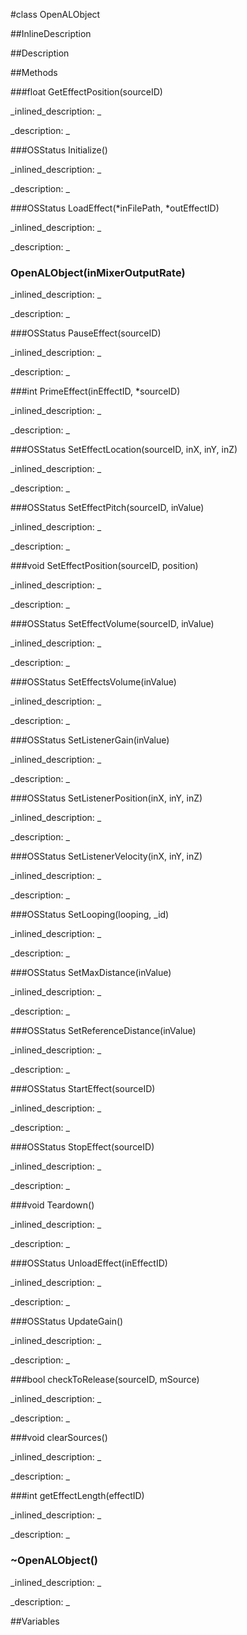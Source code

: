 #class OpenALObject


<!--
_visible: False_
_advanced: False_
_istemplated: False_
-->

##InlineDescription






##Description





##Methods



###float GetEffectPosition(sourceID)

<!--
_syntax: GetEffectPosition(sourceID)_
_name: GetEffectPosition_
_returns: float_
_returns_description: _
_parameters: ALuint sourceID_
_access: public_
_version_started: 0.8.0_
_version_deprecated: _
_summary: _
_constant: False_
_static: False_
_visible: True_
_advanced: False_
-->

_inlined_description: _








_description: _







<!----------------------------------------------------------------------------->

###OSStatus Initialize()

<!--
_syntax: Initialize()_
_name: Initialize_
_returns: OSStatus_
_returns_description: _
_parameters: _
_access: public_
_version_started: 0.8.0_
_version_deprecated: _
_summary: _
_constant: False_
_static: False_
_visible: True_
_advanced: False_
-->

_inlined_description: _








_description: _







<!----------------------------------------------------------------------------->

###OSStatus LoadEffect(*inFilePath, *outEffectID)

<!--
_syntax: LoadEffect(*inFilePath, *outEffectID)_
_name: LoadEffect_
_returns: OSStatus_
_returns_description: _
_parameters: const char *inFilePath, UInt32 *outEffectID_
_access: public_
_version_started: 0.8.0_
_version_deprecated: _
_summary: _
_constant: False_
_static: False_
_visible: True_
_advanced: False_
-->

_inlined_description: _








_description: _







<!----------------------------------------------------------------------------->

### OpenALObject(inMixerOutputRate)

<!--
_syntax: OpenALObject(inMixerOutputRate)_
_name: OpenALObject_
_returns: _
_returns_description: _
_parameters: Float32 inMixerOutputRate_
_access: public_
_version_started: 0.8.0_
_version_deprecated: _
_summary: _
_constant: False_
_static: False_
_visible: True_
_advanced: False_
-->

_inlined_description: _








_description: _







<!----------------------------------------------------------------------------->

###OSStatus PauseEffect(sourceID)

<!--
_syntax: PauseEffect(sourceID)_
_name: PauseEffect_
_returns: OSStatus_
_returns_description: _
_parameters: ALuint sourceID_
_access: public_
_version_started: 0.8.0_
_version_deprecated: _
_summary: _
_constant: False_
_static: False_
_visible: True_
_advanced: False_
-->

_inlined_description: _








_description: _







<!----------------------------------------------------------------------------->

###int PrimeEffect(inEffectID, *sourceID)

<!--
_syntax: PrimeEffect(inEffectID, *sourceID)_
_name: PrimeEffect_
_returns: int_
_returns_description: _
_parameters: UInt32 inEffectID, ALuint *sourceID_
_access: public_
_version_started: 0.8.0_
_version_deprecated: _
_summary: _
_constant: False_
_static: False_
_visible: True_
_advanced: False_
-->

_inlined_description: _








_description: _







<!----------------------------------------------------------------------------->

###OSStatus SetEffectLocation(sourceID, inX, inY, inZ)

<!--
_syntax: SetEffectLocation(sourceID, inX, inY, inZ)_
_name: SetEffectLocation_
_returns: OSStatus_
_returns_description: _
_parameters: ALuint sourceID, Float32 inX, Float32 inY, Float32 inZ_
_access: public_
_version_started: 0.8.0_
_version_deprecated: _
_summary: _
_constant: False_
_static: False_
_visible: True_
_advanced: False_
-->

_inlined_description: _








_description: _







<!----------------------------------------------------------------------------->

###OSStatus SetEffectPitch(sourceID, inValue)

<!--
_syntax: SetEffectPitch(sourceID, inValue)_
_name: SetEffectPitch_
_returns: OSStatus_
_returns_description: _
_parameters: ALuint sourceID, Float32 inValue_
_access: public_
_version_started: 0.8.0_
_version_deprecated: _
_summary: _
_constant: False_
_static: False_
_visible: True_
_advanced: False_
-->

_inlined_description: _








_description: _







<!----------------------------------------------------------------------------->

###void SetEffectPosition(sourceID, position)

<!--
_syntax: SetEffectPosition(sourceID, position)_
_name: SetEffectPosition_
_returns: void_
_returns_description: _
_parameters: ALuint sourceID, float position_
_access: public_
_version_started: 0.8.0_
_version_deprecated: _
_summary: _
_constant: False_
_static: False_
_visible: True_
_advanced: False_
-->

_inlined_description: _








_description: _







<!----------------------------------------------------------------------------->

###OSStatus SetEffectVolume(sourceID, inValue)

<!--
_syntax: SetEffectVolume(sourceID, inValue)_
_name: SetEffectVolume_
_returns: OSStatus_
_returns_description: _
_parameters: ALuint sourceID, Float32 inValue_
_access: public_
_version_started: 0.8.0_
_version_deprecated: _
_summary: _
_constant: False_
_static: False_
_visible: True_
_advanced: False_
-->

_inlined_description: _








_description: _







<!----------------------------------------------------------------------------->

###OSStatus SetEffectsVolume(inValue)

<!--
_syntax: SetEffectsVolume(inValue)_
_name: SetEffectsVolume_
_returns: OSStatus_
_returns_description: _
_parameters: Float32 inValue_
_access: public_
_version_started: 0.8.0_
_version_deprecated: _
_summary: _
_constant: False_
_static: False_
_visible: True_
_advanced: False_
-->

_inlined_description: _








_description: _







<!----------------------------------------------------------------------------->

###OSStatus SetListenerGain(inValue)

<!--
_syntax: SetListenerGain(inValue)_
_name: SetListenerGain_
_returns: OSStatus_
_returns_description: _
_parameters: Float32 inValue_
_access: public_
_version_started: 0.8.0_
_version_deprecated: _
_summary: _
_constant: False_
_static: False_
_visible: True_
_advanced: False_
-->

_inlined_description: _








_description: _







<!----------------------------------------------------------------------------->

###OSStatus SetListenerPosition(inX, inY, inZ)

<!--
_syntax: SetListenerPosition(inX, inY, inZ)_
_name: SetListenerPosition_
_returns: OSStatus_
_returns_description: _
_parameters: Float32 inX, Float32 inY, Float32 inZ_
_access: public_
_version_started: 0.8.0_
_version_deprecated: _
_summary: _
_constant: False_
_static: False_
_visible: True_
_advanced: False_
-->

_inlined_description: _








_description: _







<!----------------------------------------------------------------------------->

###OSStatus SetListenerVelocity(inX, inY, inZ)

<!--
_syntax: SetListenerVelocity(inX, inY, inZ)_
_name: SetListenerVelocity_
_returns: OSStatus_
_returns_description: _
_parameters: Float32 inX, Float32 inY, Float32 inZ_
_access: public_
_version_started: 0.8.0_
_version_deprecated: _
_summary: _
_constant: False_
_static: False_
_visible: True_
_advanced: False_
-->

_inlined_description: _








_description: _







<!----------------------------------------------------------------------------->

###OSStatus SetLooping(looping, _id)

<!--
_syntax: SetLooping(looping, _id)_
_name: SetLooping_
_returns: OSStatus_
_returns_description: _
_parameters: bool looping, ALint _id_
_access: public_
_version_started: 0.8.0_
_version_deprecated: _
_summary: _
_constant: False_
_static: False_
_visible: True_
_advanced: False_
-->

_inlined_description: _








_description: _







<!----------------------------------------------------------------------------->

###OSStatus SetMaxDistance(inValue)

<!--
_syntax: SetMaxDistance(inValue)_
_name: SetMaxDistance_
_returns: OSStatus_
_returns_description: _
_parameters: Float32 inValue_
_access: public_
_version_started: 0.8.0_
_version_deprecated: _
_summary: _
_constant: False_
_static: False_
_visible: True_
_advanced: False_
-->

_inlined_description: _








_description: _







<!----------------------------------------------------------------------------->

###OSStatus SetReferenceDistance(inValue)

<!--
_syntax: SetReferenceDistance(inValue)_
_name: SetReferenceDistance_
_returns: OSStatus_
_returns_description: _
_parameters: Float32 inValue_
_access: public_
_version_started: 0.8.0_
_version_deprecated: _
_summary: _
_constant: False_
_static: False_
_visible: True_
_advanced: False_
-->

_inlined_description: _








_description: _







<!----------------------------------------------------------------------------->

###OSStatus StartEffect(sourceID)

<!--
_syntax: StartEffect(sourceID)_
_name: StartEffect_
_returns: OSStatus_
_returns_description: _
_parameters: ALuint sourceID_
_access: public_
_version_started: 0.8.0_
_version_deprecated: _
_summary: _
_constant: False_
_static: False_
_visible: True_
_advanced: False_
-->

_inlined_description: _








_description: _







<!----------------------------------------------------------------------------->

###OSStatus StopEffect(sourceID)

<!--
_syntax: StopEffect(sourceID)_
_name: StopEffect_
_returns: OSStatus_
_returns_description: _
_parameters: ALuint sourceID_
_access: public_
_version_started: 0.8.0_
_version_deprecated: _
_summary: _
_constant: False_
_static: False_
_visible: True_
_advanced: False_
-->

_inlined_description: _








_description: _







<!----------------------------------------------------------------------------->

###void Teardown()

<!--
_syntax: Teardown()_
_name: Teardown_
_returns: void_
_returns_description: _
_parameters: _
_access: public_
_version_started: 0.8.0_
_version_deprecated: _
_summary: _
_constant: False_
_static: False_
_visible: True_
_advanced: False_
-->

_inlined_description: _








_description: _







<!----------------------------------------------------------------------------->

###OSStatus UnloadEffect(inEffectID)

<!--
_syntax: UnloadEffect(inEffectID)_
_name: UnloadEffect_
_returns: OSStatus_
_returns_description: _
_parameters: UInt32 inEffectID_
_access: public_
_version_started: 0.8.0_
_version_deprecated: _
_summary: _
_constant: False_
_static: False_
_visible: True_
_advanced: False_
-->

_inlined_description: _








_description: _







<!----------------------------------------------------------------------------->

###OSStatus UpdateGain()

<!--
_syntax: UpdateGain()_
_name: UpdateGain_
_returns: OSStatus_
_returns_description: _
_parameters: _
_access: public_
_version_started: 0.8.0_
_version_deprecated: _
_summary: _
_constant: False_
_static: False_
_visible: True_
_advanced: False_
-->

_inlined_description: _








_description: _







<!----------------------------------------------------------------------------->

###bool checkToRelease(sourceID, mSource)

<!--
_syntax: checkToRelease(sourceID, mSource)_
_name: checkToRelease_
_returns: bool_
_returns_description: _
_parameters: ALuint sourceID, int mSource_
_access: public_
_version_started: 0.8.0_
_version_deprecated: _
_summary: _
_constant: False_
_static: False_
_visible: True_
_advanced: False_
-->

_inlined_description: _








_description: _







<!----------------------------------------------------------------------------->

###void clearSources()

<!--
_syntax: clearSources()_
_name: clearSources_
_returns: void_
_returns_description: _
_parameters: _
_access: public_
_version_started: 0.8.0_
_version_deprecated: _
_summary: _
_constant: False_
_static: False_
_visible: True_
_advanced: False_
-->

_inlined_description: _








_description: _







<!----------------------------------------------------------------------------->

###int getEffectLength(effectID)

<!--
_syntax: getEffectLength(effectID)_
_name: getEffectLength_
_returns: int_
_returns_description: _
_parameters: UInt32 effectID_
_access: public_
_version_started: 0.8.0_
_version_deprecated: _
_summary: _
_constant: False_
_static: False_
_visible: True_
_advanced: False_
-->

_inlined_description: _








_description: _







<!----------------------------------------------------------------------------->

### ~OpenALObject()

<!--
_syntax: ~OpenALObject()_
_name: ~OpenALObject_
_returns: _
_returns_description: _
_parameters: _
_access: public_
_version_started: 0.8.0_
_version_deprecated: _
_summary: _
_constant: False_
_static: False_
_visible: True_
_advanced: False_
-->

_inlined_description: _








_description: _







<!----------------------------------------------------------------------------->

##Variables



